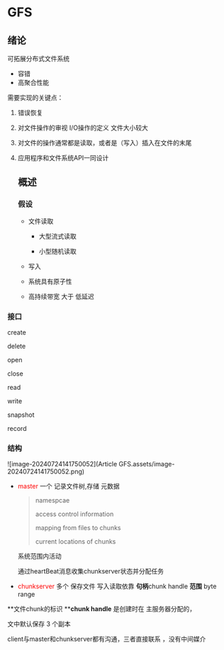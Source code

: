 # GFS

## 绪论

可拓展分布式文件系统

- 容错
- 高聚合性能

需要实现的关键点：

1. 错误恢复

2. 对文件操作的审视 I/O操作的定义
   文件大小较大

3. 对文件的操作通常都是读取，或者是（写入）插入在文件的末尾

4. 应用程序和文件系统API一同设计

   ## 概述

   ### 假设

   - 文件读取

     - 大型流式读取

     - 小型随机读取

   - 写入

   - 系统具有原子性

   - 高持续带宽 大于 低延迟

### 接口

create

delete 

open 

close

read 

write



snapshot

record

###  结构

![image-20240724141750052](Article GFS.assets/image-20240724141750052.png)



- <font color="red">master</font>	一个
  记录文件树,存储 元数据

  > namespcae
  >
  > access control information
  >
  > mapping from files to chunks
  >
  > current locations of chunks

  系统范围内活动

  通过heartBeat消息收集chunkserver状态并分配任务

- <font color="red">chunkserver</font> 多个
  保存文件
  写入读取依靠 **句柄**chunk handle **范围** byte range



**文件chunk的标识 ****chunk handle** 是创建时在 主服务器分配的，

文中默认保存 3 个副本



client与master和chunkserver都有沟通，三者直接联系 ，没有中间媒介